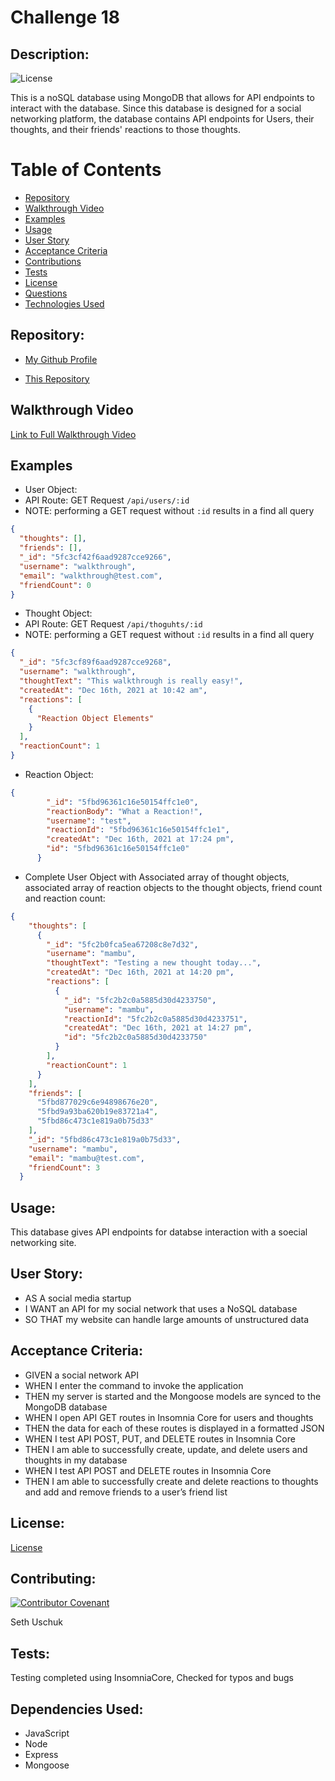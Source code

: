 # Challenge 18

## Description:

![License](https://img.shields.io/badge/License-MIT-blue.svg "License Badge")

This is a noSQL database using MongoDB that allows for API endpoints to interact with the database. Since this database is designed for a social networking platform, the database contains API endpoints for Users, their thoughts, and their friends' reactions to those thoughts.

# Table of Contents

- [Repository](#repository)
- [Walkthrough Video](#walkthrough%20video)
- [Examples](#examples)
- [Usage](#usage)
- [User Story](#user%20story)
- [Acceptance Criteria](#Acceptance%20criteria)
- [Contributions](#contributing)
- [Tests](#tests)
- [License](#license)
- [Questions](#questions)
- [Technologies Used](#languages)

## Repository:

- [My Github Profile]()

- [This Repository]()

## Walkthrough Video

[Link to Full Walkthrough Video]()

## Examples

- User Object:
- API Route: GET Request `/api/users/:id`
- NOTE: performing a GET request without `:id` results in a find all query

```JSON
{
  "thoughts": [],
  "friends": [],
  "_id": "5fc3cf42f6aad9287cce9266",
  "username": "walkthrough",
  "email": "walkthrough@test.com",
  "friendCount": 0
}
```

- Thought Object:
- API Route: GET Request `/api/thoguhts/:id`
- NOTE: performing a GET request without `:id` results in a find all query

```JSON
{
  "_id": "5fc3cf89f6aad9287cce9268",
  "username": "walkthrough",
  "thoughtText": "This walkthrough is really easy!",
  "createdAt": "Dec 16th, 2021 at 10:42 am",
  "reactions": [
    {
      "Reaction Object Elements"
    }
  ],
  "reactionCount": 1
}
```

- Reaction Object:

```JSON
{
        "_id": "5fbd96361c16e50154ffc1e0",
        "reactionBody": "What a Reaction!",
        "username": "test",
        "reactionId": "5fbd96361c16e50154ffc1e1",
        "createdAt": "Dec 16th, 2021 at 17:24 pm",
        "id": "5fbd96361c16e50154ffc1e0"
      }
```

- Complete User Object with Associated array of thought objects, associated array of reaction objects to the thought objects, friend count and reaction count:

```JSON
{
    "thoughts": [
      {
        "_id": "5fc2b0fca5ea67208c8e7d32",
        "username": "mambu",
        "thoughtText": "Testing a new thought today...",
        "createdAt": "Dec 16th, 2021 at 14:20 pm",
        "reactions": [
          {
            "_id": "5fc2b2c0a5885d30d4233750",
            "username": "mambu",
            "reactionId": "5fc2b2c0a5885d30d4233751",
            "createdAt": "Dec 16th, 2021 at 14:27 pm",
            "id": "5fc2b2c0a5885d30d4233750"
          }
        ],
        "reactionCount": 1
      }
    ],
    "friends": [
      "5fbd877029c6e94898676e20",
      "5fbd9a93ba620b19e83721a4",
      "5fbd86c473c1e819a0b75d33"
    ],
    "_id": "5fbd86c473c1e819a0b75d33",
    "username": "mambu",
    "email": "mambu@test.com",
    "friendCount": 3
  }
```

## Usage:

This database gives API endpoints for databse interaction with a soecial networking site.

## User Story:

- AS A social media startup
- I WANT an API for my social network that uses a NoSQL database
- SO THAT my website can handle large amounts of unstructured data

## Acceptance Criteria:

- GIVEN a social network API
- WHEN I enter the command to invoke the application
- THEN my server is started and the Mongoose models are synced to the MongoDB database
- WHEN I open API GET routes in Insomnia Core for users and thoughts
- THEN the data for each of these routes is displayed in a formatted JSON
- WHEN I test API POST, PUT, and DELETE routes in Insomnia Core
- THEN I am able to successfully create, update, and delete users and thoughts in my database
- WHEN I test API POST and DELETE routes in Insomnia Core
- THEN I am able to successfully create and delete reactions to thoughts and add and remove friends to a user’s friend list

## License:

[License](https://opensource.org/licenses/MIT)

## Contributing:

[![Contributor Covenant](https://img.shields.io/badge/Contributor%20Covenant-v2.0%20adopted-ff69b4.svg)](CODE_OF_CONDUCT.md)

Seth Uschuk

## Tests:

Testing completed using InsomniaCore, Checked for typos and bugs

## Dependencies Used:

- JavaScript
- Node
- Express
- Mongoose

